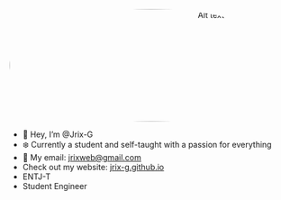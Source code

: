 <p align="center">
  <img
    src="/5843425.png"
    alt="Alt text"
    title="Optional title"
    height="200"
    width="700"
    style="border-radius: 50%"
  >
</p>
  
- 👋 Hey, I’m @Jrix-G
- ❄️ Currently a student and self-taught with a passion for everything
- 👾 My email: jrixweb@gmail.com
- Check out my website: [jrix-g.github.io](https://jrix-g.github.io/)
- ENTJ-T
- Student Engineer
